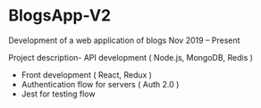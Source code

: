 # BlogsApp-V2
Development of a web application of blogs
Nov 2019 – Present

Project description- API development ( Node.js, MongoDB, Redis )
- Front development ( React, Redux )
- Authentication flow for servers ( Auth 2.0 )
- Jest for testing flow
